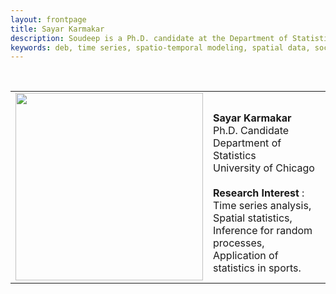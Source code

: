 ```yaml
---
layout: frontpage
title: Sayar Karmakar
description: Soudeep is a Ph.D. candidate at the Department of Statistics, University of Chicago. 
keywords: deb, time series, spatio-temporal modeling, spatial data, soccer analytics.
---
```


<div class="navbar">
  <div class="navbar-inner">
    <div class="nav">
      <!--    <li><a href="{{ BASE_PATH }}/assets/broman.pdf">cv</a></li>  -->
       <!--   <li><a href="https://github.com/kkdey">github</a></li>
	  <li><a href="https://scholar.google.com/citations?user=enYTvroAAAAJ&hl=en&oi=ao">google_scholar</a></li> -->
        </div>
  </div>
</div>

<table class="wide">
<tr>
<td class="left">
    <img id="frontphoto" src="dp1.png" width="300" height="300" alt="" />
</td>
&nbsp; &nbsp; 
<td class="left">
<br><b> Sayar Karmakar </b>
<br> Ph.D. Candidate
<br> Department of Statistics
<br> University of Chicago
<br>
<br> <b> Research Interest </b>: Time series analysis, 
<br> Spatial statistics, Inference for random processes, 
<br> Application of statistics in sports.
</td>
</tr>
</table>


<!--

<table class="wide">
<tr>
  <td class="left">
    <a href="pages/publpics/iplotCorr.html">
        <img src="assets/publpics/iplotCorr.png" alt="R/qtlcharts example" title="R/qtlcharts example"/>
    </a>
  </td>
  <td class="right">
    <a href="pages/publpics/rqtlexper_fig2.html">
        <img src="assets/publpics/rqtlexper_fig2.png" alt="Broman (2014) Fig 2" title="Broman (2014) Fig 2"/>
    </a>
  </td>
</tr>
<tr>
  <td class="left">
    <a href="pages/publpics/samplemixups_fig7.html">
        <img src="assets/publpics/samplemixups_fig7.png" alt="Broman et al. (2013) Fig 7" title="Broman et al. (2013) Fig 7"/>
    </a>
  </td>
  <td class="right">
    <a href="pages/publpics/isletc6_fig4.html">
        <img src="assets/publpics/isletc6_fig4.png" alt="Tian et al. (2015) Fig 4" title="Tian et al. (2015) Fig 4"/>
    </a>
  </td>
</tr>
</table>

<div class="navbar">
  <div class="navbar-inner">
      <ul class="nav">
          <li><a href="morefigs.html">see more figures</a></li>
      </ul>
  </div>
</div>

-->
